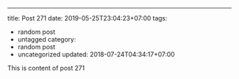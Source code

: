 ---
title: Post 271
date: 2019-05-25T23:04:23+07:00
tags:
  - random post
  - untagged
category:
  - random post
  - uncategorized
updated: 2018-07-24T04:34:17+07:00

This is content of post 271